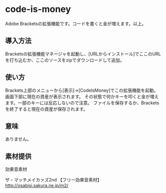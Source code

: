 # code-is-money 

Adobe Bracketsの拡張機能です。コードを書くと金が増えます。以上。


## 導入方法 

Bracketsの拡張機能マネージャを起動し、[URLからインストール]でここのURLを打ち込むか、ここのソースをzipでダウンロードして追加。


## 使い方 

Brackets上部のメニューから[表示]→[CodeIsMoney]でこの拡張機能を起動。画面下部に現在の資産が表示されます。
その状態で何かキーを叩くと金が増えます。一部のキーには反応しないので注意。
ファイルを保存するか、Bracketsを終了すると現在の資産が保存されます。

## 意味 

ありません。


## 素材提供 

効果音素材

ザ・マッチメイカァズ2nd 【フリー効果音素材】
http://osabisi.sakura.ne.jp/m2/

